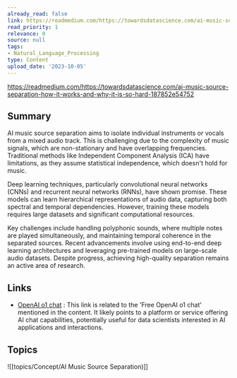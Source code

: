 ```yaml
---
already_read: false
link: https://readmedium.com/https://towardsdatascience.com/ai-music-source-separation-how-it-works-and-why-it-is-so-hard-187852e54752
read_priority: 1
relevance: 0
source: null
tags:
- Natural_Language_Processing
type: Content
upload_date: '2023-10-05'
---
```


https://readmedium.com/https://towardsdatascience.com/ai-music-source-separation-how-it-works-and-why-it-is-so-hard-187852e54752
## Summary

AI music source separation aims to isolate individual instruments or vocals from a mixed audio track. This is challenging due to the complexity of music signals, which are non-stationary and have overlapping frequencies. Traditional methods like Independent Component Analysis (ICA) have limitations, as they assume statistical independence, which doesn't hold for music.

Deep learning techniques, particularly convolutional neural networks (CNNs) and recurrent neural networks (RNNs), have shown promise. These models can learn hierarchical representations of audio data, capturing both spectral and temporal dependencies. However, training these models requires large datasets and significant computational resources.

Key challenges include handling polyphonic sounds, where multiple notes are played simultaneously, and maintaining temporal coherence in the separated sources. Recent advancements involve using end-to-end deep learning architectures and leveraging pre-trained models on large-scale audio datasets. Despite progress, achieving high-quality separation remains an active area of research.
## Links

- [OpenAI o1 chat](https://openai01.net/) : This link is related to the 'Free OpenAI o1 chat' mentioned in the content. It likely points to a platform or service offering AI chat capabilities, potentially useful for data scientists interested in AI applications and interactions.

## Topics

![[topics/Concept/AI Music Source Separation)]]
